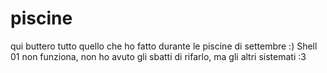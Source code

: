 # piscine
qui buttero tutto quello che ho fatto durante le piscine di settembre :)
Shell 01 non funziona, non ho avuto gli sbatti di rifarlo, ma gli altri sistemati :3
